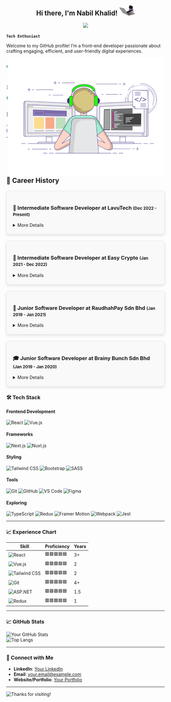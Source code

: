 <h2 align="center">
    Hi there, I'm Nabil Khalid!
    <img alt="dev_cat" src="https://raw.githubusercontent.com/dev-akshat/archive/main/images/gifs/others/dev_cat.gif" width="50"> 
</h2>

<p align="center">
    <a href="https://github.com/DenverCoder1/readme-typing-svg">
        <img src="https://readme-typing-svg.herokuapp.com?font=Time+New+Roman&color=cyan&size=25&center=true&vCenter=true&width=600&height=100&lines=Hi,I'm+Nabil;Thanks+For+Visiting+My+Page;I+am+a+Self-taught+Frontend+Developer,;">
    </a>
</p>

**`Tech Enthusiast`**

Welcome to my GitHub profile! I’m a front-end developer passionate about crafting engaging, efficient, and user-friendly
digital experiences.

<img align="right" alt="GIF" src="https://raw.githubusercontent.com/devSouvik/devSouvik/master/gif3.gif" width="500"/>

```javascript

const quotes = [
    "💻 Code is like humor. When you have to explain it, it’s bad.",
    "🚀 First, solve the problem. Then, write the code.",
    "🧑‍💻 There are only two kinds of languages: the ones people complain about and the ones nobody uses."
];

function getRandomQuote() {
    const randomIndex = Math.floor(Math.random() * quotes.length);
    console.log(`💡 Inspiration: ${quotes[randomIndex]}`);
}

// Call the function
getRandomQuote();


```

---

## 📂 Career History


<div style="border: 1px solid #e1e4e8; border-radius: 8px; box-shadow: 0px 4px 8px rgba(0, 0, 0, 0.1); padding: 20px; margin: 20px 0; background-color: #f9f9f9;">

### 🚀 Intermediate Software Developer at LavuTech <span style="font-size:small;">(Dec 2022 - Present)</span>

<details>
  <summary>More Details</summary>

  <p><strong>Client</strong>: PETRONAS</p>
  <p><strong>Project Leadership</strong>: Spearheaded a 6-month React.js project, focusing on UI/UX and responsive design.</p>

<h4>Skills</h4>

- **React.js**: Crafted dynamic interfaces with Redux for state management.
- **Front-end Proficiency**: Mastered HTML5, CSS3, and modern JS frameworks (ES6+).
- **Full-stack Transition**: Adapted to ASP.NET, with expertise in C#, MVC architecture, and SQL Server.

  <p><strong>Achievements</strong>: Successfully transitioned to ASP.NET full-stack development. 🎉</p>

</details>
</div>

<div style="border: 1px solid #e1e4e8; border-radius: 8px; box-shadow: 0px 4px 8px rgba(0, 0, 0, 0.1); padding: 20px; margin: 20px 0; background-color: #f9f9f9;">

### 🌟 Intermediate Software Developer at Easy Crypto <span style="font-size:small;">(Jan 2021 - Dec 2022)</span>

<details>
  <summary>More Details</summary>

<h4>Key Contributions</h4>

- Developed user-facing features enhancing user experience.
- Optimized applications for speed and scalability.

<h4>Projects</h4>

- **Easy Crypto Vue.js SPA**: Stunning SPA with Vue.js and Bulma CSS.
- **Easy Crypto Admin**: Intuitive admin dashboard with REST API integration.

</details>
</div>

<div style="border: 1px solid #e1e4e8; border-radius: 8px; box-shadow: 0px 4px 8px rgba(0, 0, 0, 0.1); padding: 20px; margin: 20px 0; background-color: #f9f9f9;">

### 🌈 Junior Software Developer at RaudhahPay Sdn Bhd <span style="font-size:small;">(Jan 2019 - Jan 2021)</span>

<details>
  <summary>More Details</summary>

  <p><strong>Responsibilities</strong>: Developed user-facing applications collaborating with back-end developers.</p>

<h4>Notable Projects</h4>

- **Raudhahpay Web**: Backend with Yii2 and MySQL, front end with Semantic UI.
- **Raudhah Prepaid Mobile App**: Engaging app with Flutter and bloc state management.

</details>
</div>

<div style="border: 1px solid #e1e4e8; border-radius: 8px; box-shadow: 0px 4px 8px rgba(0, 0, 0, 0.1); padding: 20px; margin: 20px 0; background-color: #f9f9f9;">

### 🎓 Junior Software Developer at Brainy Bunch Sdn Bhd <span style="font-size:small;">(Jan 2019 - Jan 2020)</span>

<details>
  <summary>More Details</summary>

  <p><strong>Project</strong>: School Management System</p>
  <p><strong>Tech Stack</strong>: Nuxt.js, Adobe XD, Bootstrap 4, Laravel.</p>
  <p><strong>Special Features</strong>: Optimized page load with Nuxt.js and integrated APIs using Axios.</p>

</details>
</div>

### 🛠️ Tech Stack

#### Frontend Development

![React](https://img.shields.io/badge/-React-61DAFB?style=flat&logo=react&logoColor=white)
![Vue.js](https://img.shields.io/badge/-Vue.js-4FC08D?style=flat&logo=vue.js&logoColor=white)

#### Frameworks

![Next.js](https://img.shields.io/badge/-Next.js-000000?style=flat&logo=next.js&logoColor=white)
![Nuxt.js](https://img.shields.io/badge/-Nuxt.js-4FC08D?style=flat&logo=nuxt.js&logoColor=white)

#### Styling

![Tailwind CSS](https://img.shields.io/badge/-TailwindCSS-06B6D4?style=flat&logo=tailwindcss&logoColor=white)
![Bootstrap](https://img.shields.io/badge/-Bootstrap-7952B3?style=flat&logo=bootstrap&logoColor=white)
![SASS](https://img.shields.io/badge/-SASS-CC6699?style=flat&logo=sass&logoColor=white)

#### Tools

![Git](https://img.shields.io/badge/-Git-F05032?style=flat&logo=git&logoColor=white)
![GitHub](https://img.shields.io/badge/-GitHub-181717?style=flat&logo=github&logoColor=white)
![VS Code](https://img.shields.io/badge/-VS%20Code-007ACC?style=flat&logo=visual-studio-code&logoColor=white)
![Figma](https://img.shields.io/badge/-Figma-F24E1E?style=flat&logo=figma&logoColor=white)

#### Exploring

![TypeScript](https://img.shields.io/badge/-TypeScript-007ACC?style=flat&logo=typescript&logoColor=white)
![Redux](https://img.shields.io/badge/-Redux-764ABC?style=flat&logo=redux&logoColor=white)
![Framer Motion](https://img.shields.io/badge/-Framer%20Motion-0055FF?style=flat&logo=framer&logoColor=white)
![Webpack](https://img.shields.io/badge/-Webpack-8DD6F9?style=flat&logo=webpack&logoColor=white)
![Jest](https://img.shields.io/badge/-Jest-C21325?style=flat&logo=jest&logoColor=white)

---

### 📈 Experience Chart
| Skill                                                                                                                         | Proficiency | Years |
|-------------------------------------------------------------------------------------------------------------------------------|-------------|-------|
| <img src="https://img.shields.io/badge/-React-61DAFB?style=flat&logo=react&logoColor=white" alt="React" />                    | 🟩🟩🟩🟦🟦 | 3+    |
| <img src="https://img.shields.io/badge/-Vue.js-4FC08D?style=flat&logo=vue.js&logoColor=white" alt="Vue.js" />                 | 🟩🟩🟩🟦🟦 | 2     |
| <img src="https://img.shields.io/badge/-TailwindCSS-06B6D4?style=flat&logo=tailwindcss&logoColor=white" alt="Tailwind CSS" /> | 🟩🟩🟩🟦🟦 | 2     |
| <img src="https://img.shields.io/badge/-Git-F05032?style=flat&logo=git&logoColor=white" alt="Git" />                          | 🟩🟩🟩🟦🟦| 4+    |
| <img src="https://img.shields.io/badge/-ASP.NET-512BD4?style=flat&logo=dotnet&logoColor=white" alt="ASP.NET" />               | 🟩🟩🟩🟦🟦 | 1.5   |
| <img src="https://img.shields.io/badge/-Redux-764ABC?style=flat&logo=redux&logoColor=white" alt="Redux" />                    | 🟩🟩🟩🟦🟦 | 1     |

---
### 📈 GitHub Stats

![Your GitHub Stats](https://github-readme-stats.vercel.app/api?username=nabs32595&show_icons=true&theme=radical)  
![Top Langs](https://github-readme-stats.vercel.app/api/top-langs/?username=nabs3259&layout=compact&theme=radical)

---

### 💼 Connect with Me

- **LinkedIn**: [Your LinkedIn](#)
- **Email**: your.email@example.com
- **Website/Portfolio**: [Your Portfolio](#)

---

![Thanks for visiting!](https://media.giphy.com/media/jpVnC65DmYeyRL4LHS/giphy.gif)
